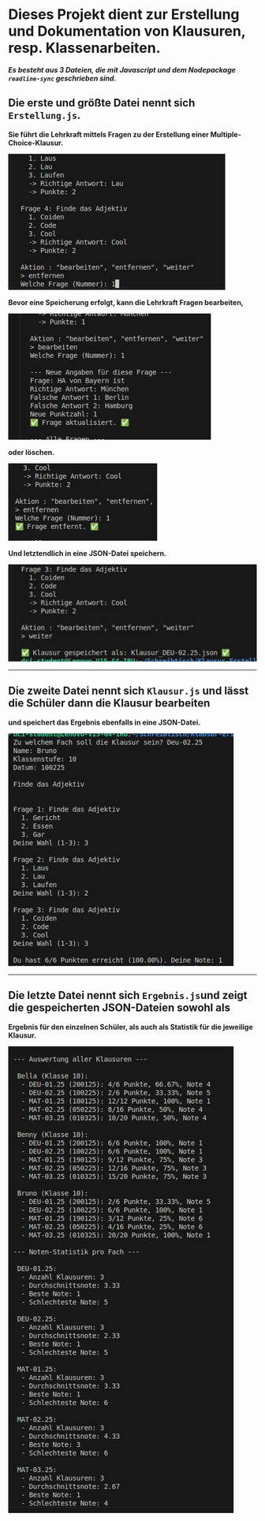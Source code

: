 # **Dieses Projekt dient zur Erstellung und Dokumentation von Klausuren, resp. Klassenarbeiten.** #

***Es besteht aus 3 Dateien, die mit Javascript und dem Nodepackage `readline-sync` geschrieben sind.***

  

## Die erste und größte Datei nennt sich `Erstellung.js`.
 

**Sie führt die Lehrkraft mittels Fragen zu der Erstellung einer Multiple-Choice-Klausur.**

![Frage "bearbeiten, entfernen, weiter" nach Eingabe der Aufgaben](<Bildschirmfoto vom 2025-05-17 18-55-33.png>)

  

**Bevor eine Speicherung erfolgt, kann die Lehrkraft Fragen bearbeiten,**

![Aktualisierung - bearbeiten bei der Erstellung](<Bildschirmfoto vom 2025-05-17 19-10-37.png>)

  

**oder löschen.**

![Entfernung - entfernen bei der Erstellung](<Bildschirmfoto vom 2025-05-17 18-56-12.png>)

  

**Und letztendlich in eine JSON-Datei speichern.**

![Speicherung - weiter bei der Erstellung](<Bildschirmfoto vom 2025-05-17 19-07-35.png>)

  

---

  
  

## Die zweite Datei nennt sich `Klausur.js` und lässt die Schüler dann die Klausur bearbeiten

**und speichert das Ergebnis ebenfalls in eine JSON-Datei.**

![Klausur - Schülereingabe](<Bildschirmfoto vom 2025-05-17 19-36-59.png>)

  

---

  

## Die letzte Datei nennt sich `Ergebnis.js`und zeigt die gespeicherten JSON-Dateien sowohl als

**Ergebnis für den einzelnen Schüler, als auch als Statistik für die jeweilige Klausur.**

![Ergebnisse](<Bildschirmfoto vom 2025-05-17 19-38-43.png>)


